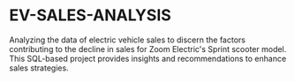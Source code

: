 # EV-SALES-ANALYSIS
Analyzing the data of electric vehicle sales to discern the factors contributing to the decline in sales for Zoom Electric's Sprint scooter model. This SQL-based project provides insights and recommendations to enhance sales strategies.
